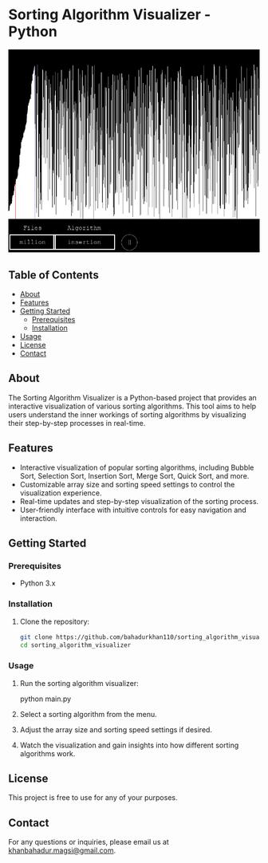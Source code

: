 # Sorting Algorithm Visualizer - Python

![Project Logo](res/project_logo.PNG)

## Table of Contents

- [About](#about)
- [Features](#features)
- [Getting Started](#getting-started)
  - [Prerequisites](#prerequisites)
  - [Installation](#installation)
- [Usage](#usage)
- [License](#license)
- [Contact](#contact)

## About

The Sorting Algorithm Visualizer is a Python-based project that provides an interactive visualization of various sorting algorithms. This tool aims to help users understand the inner workings of sorting algorithms by visualizing their step-by-step processes in real-time.


## Features

- Interactive visualization of popular sorting algorithms, including Bubble Sort, Selection Sort, Insertion Sort, Merge Sort, Quick Sort, and more.
- Customizable array size and sorting speed settings to control the visualization experience.
- Real-time updates and step-by-step visualization of the sorting process.
- User-friendly interface with intuitive controls for easy navigation and interaction.

## Getting Started

### Prerequisites

- Python 3.x

### Installation

1. Clone the repository:

   ```bash
   git clone https://github.com/bahadurkhan110/sorting_algorithm_visualizer.git
   cd sorting_algorithm_visualizer

### Usage

1. Run the sorting algorithm visualizer:

      python main.py

2. Select a sorting algorithm from the menu.

3. Adjust the array size and sorting speed settings if desired.

4. Watch the visualization and gain insights into how different sorting algorithms work.


## License
This project is free to use for any of your purposes.

## Contact
For any questions or inquiries, please email us at khanbahadur.magsi@gmail.com.


